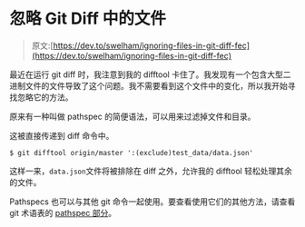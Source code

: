 # 忽略 Git Diff 中的文件

> 原文:[https://dev.to/swelham/ignoring-files-in-git-diff-fec](https://dev.to/swelham/ignoring-files-in-git-diff-fec)

最近在运行 git diff 时，我注意到我的 difftool 卡住了。我发现有一个包含大型二进制文件的文件导致了这个问题。我不需要看到这个文件中的变化，所以我开始寻找忽略它的方法。

原来有一种叫做 pathspec 的简便语法，可以用来过滤掉文件和目录。

这被直接传递到 diff 命令中。

```
$ git difftool origin/master ':(exclude)test_data/data.json' 
```

这样一来，`data.json`文件将被排除在 diff 之外，允许我的 difftool 轻松处理其余的文件。

Pathspecs 也可以与其他 git 命令一起使用。要查看使用它们的其他方法，请查看 git 术语表的 [pathspec 部分](https://git-scm.com/docs/gitglossary#Documentation/gitglossary.txt-aiddefpathspecapathspec)。